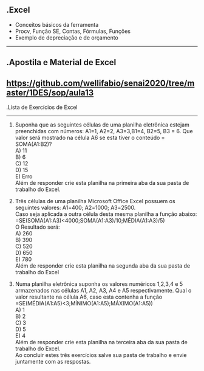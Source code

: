 .Excel
-------------
- Conceitos básicos da ferramenta
- Procv, Função SE, Contas, Fórmulas, Funções
- Exemplo de depreciação e de orçamento
-------------
.Apostila e Material de Excel
-------------
https://github.com/wellifabio/senai2020/tree/master/1DES/sop/aula13
-------------
.Lista de Exercícios de Excel

-------------
1) Suponha que as seguintes células de uma planilha eletrônica estejam preenchidas com números: A1=1, A2=2, A3=3,B1=4, B2=5, B3 = 6. Que valor será mostrado na célula A6 se esta tiver o conteúdo = SOMA(A1:B2)?<Br>
A) 11<Br>
B) 6<Br>
C) 12<Br>
D) 15<Br>
E) Erro<Br>
Além de responder crie esta planilha na primeira aba da sua pasta de trabalho do Excel.<Br>

2) Três células de uma planilha Microsoft Office Excel possuem os seguintes valores: A1=400; A2=1000; A3=2500.<Br>
Caso seja aplicada a outra célula desta mesma planilha a função abaixo:<Br>
=SE(SOMA(A1:A3)<4000;SOMA(A1:A3)/10;MÉDIA(A1:A3)/5)<Br>
O Resultado será:<Br>
A) 260<Br>
B) 390<Br>
C) 520<Br>
D) 650<Br>
E) 780<Br>
Além de responder crie esta planilha na segunda aba da sua pasta de trabalho do Excel<Br>

3) Numa planilha eletrônica suponha os valores numéricos 1,2,3,4 e 5 armazenados nas células A1, A2, A3, A4 e A5 respectivamente. Qual o valor resultante na célula A6, caso esta contenha a função =SE(MÉDIA(A1:A5)<3;MÍNIMO(A1:A5);MÁXIMO(A1:A5))<Br>
A) 1<Br>
B) 2<Br>
C) 3<Br>
D) 5<Br>
E) 4<Br>
Além de responder crie esta planilha na terceira aba da sua pasta de trabalho do Excel.<Br>
Ao concluir estes três exercícios salve sua pasta de trabalho e envie juntamente com as respostas.<Br>
